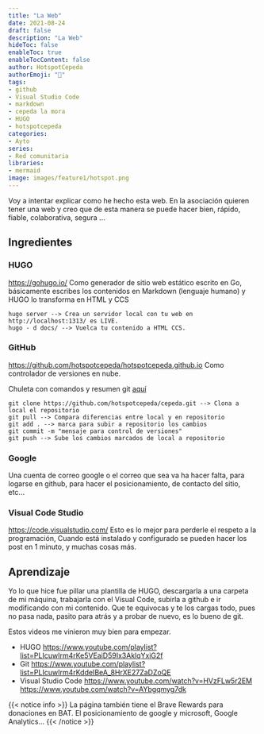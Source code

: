 ```yaml
---
title: "La Web"
date: 2021-08-24
draft: false
description: "La Web"
hideToc: false
enableToc: true
enableTocContent: false
author: HotspotCepeda 
authorEmoji: "🗻"
tags:
- github
- Visual Studio Code
- markdown
- cepeda la mora
- HUGO
- hotspotcepeda
categories:
- Ayto
series:
- Red comunitaria
libraries:
- mermaid
image: images/feature1/hotspot.png
---
```

Voy a intentar explicar como he hecho esta web. En la asociación quieren tener una web y creo que de esta manera se puede hacer bien, rápido, fiable, colaborativa, segura ...  
<!--more-->
## Ingredientes
### HUGO
https://gohugo.io/
Como generador de sitio web estático escrito en Go, básicamente escribes los contenidos en Markdown (lenguaje humano) y HUGO lo transforma en HTML y CCS
```
hugo server --> Crea un servidor local con tu web en http://localhost:1313/ es LIVE.
hugo - d docs/ --> Vuelca tu contenido a HTML CCS.
```
### GitHub
https://github.com/hotspotcepeda/hotspotcepeda.github.io
Como controlador de versiones en nube.

<object data="/pdfs/comandos_git.pdf#page=1" type="application/pdf" width="100%" height="950px">
   <p>Chuleta con comandos y resumen git <a href="/pdfs/comandos_git.pdf">aquí</a></p>  
</object>

```
git clone https://github.com/hotspotcepeda/cepeda.git --> Clona a local el repositorio
git pull --> Compara diferencias entre local y en repositorio
git add . --> marca para subir a repositorio los cambios
git commit -m "mensaje para control de versiones"
git push --> Sube los cambios marcados de local a repositorio
```
### Google
Una cuenta de correo google o el correo que sea va ha hacer falta, para logarse en github, para hacer el posicionamiento, de contacto del sitio, etc...
### Visual Code Studio
https://code.visualstudio.com/
Esto es lo mejor para perderle el respeto a la programación, Cuando está instalado y configurado se pueden hacer los post en 1 minuto, y muchas cosas más.

## Aprendizaje

Yo lo que hice fue pillar una plantilla de HUGO, descargarla a una carpeta de mi máquina, trabajarla con el Visual Code, subirla a github e ir modificando con mi contenido. 
Que te equivocas y te los cargas todo, pues no pasa nada, pasito para atrás y a probar de nuevo, es lo bueno de git.

Estos videos me vinieron muy bien para empezar.
- HUGO
https://www.youtube.com/playlist?list=PLIcuwIrm4rKe5VEaiD59Ix3AklqYxiG2f
- Git
https://www.youtube.com/playlist?list=PLIcuwIrm4rKddeIBeA_8HrXE27ZaDZoQE
- Visual Studio Code
https://www.youtube.com/watch?v=HVzFLw5r2EM
https://www.youtube.com/watch?v=AYbgqmyg7dk







{{< notice info >}}
La página también tiene el Brave Rewards para donaciones en BAT.
El posicionamiento de google y microsoft, Google Analytics...
{{< /notice >}}
